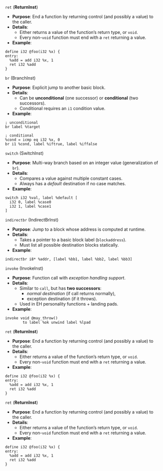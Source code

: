 `ret` (**ReturnInst**)
- **Purpose**: End a function by returning control (and possibly a value) to the caller.
- **Details**:
	- Either returns a value of the function’s return type, or `void`.
	- Every non-`void` function must end with a `ret` returning a value.
- **Example**:
```
define i32 @foo(i32 %x) {
entry:
  %add = add i32 %x, 1
  ret i32 %add
}
```

`br` (BranchInst)
- **Purpose**: Explicit jump to another basic block.
- **Details**:
	- Can be **unconditional** (one successor) or **conditional** (two successors).
	- Conditional requires an `i1` condition value.
- **Example**:
```
; unconditional
br label %target

; conditional
%cond = icmp eq i32 %x, 0
br i1 %cond, label %iftrue, label %iffalse

```


`switch` (SwitchInst)
- **Purpose**: Multi-way branch based on an integer value (generalization of `br`).
- **Details**:
	- Compares a value against multiple constant cases.
	- Always has a _default_ destination if no case matches.
- **Example**:
```
switch i32 %val, label %default [
  i32 0, label %case0
  i32 1, label %case1
]

```


`indirectbr` (IndirectBrInst)
- **Purpose**: Jump to a block whose address is computed at runtime.
- **Details**:
	- Takes a pointer to a basic block label (`blockaddress`).
	- Must list all possible destination blocks statically.
- **Example**:
```
indirectbr i8* %addr, [label %bb1, label %bb2, label %bb3]
```


`invoke` (InvokeInst)
- **Purpose**: Function call with _exception handling support_.
- **Details**:
	- Similar to `call`, but has **two successors**:
		- _normal destination_ (if call returns normally),
		- exception destination (if it throws).
	- Used in EH personality functions + landing pads.
- **Example**:
```
invoke void @may_throw()
        to label %ok unwind label %lpad

```


`ret` (**ReturnInst**)
- **Purpose**: End a function by returning control (and possibly a value) to the caller.
- **Details**:
	- Either returns a value of the function’s return type, or `void`.
	- Every non-`void` function must end with a `ret` returning a value.
- **Example**:
```
define i32 @foo(i32 %x) {
entry:
  %add = add i32 %x, 1
  ret i32 %add
}
```



`ret` (**ReturnInst**)
- **Purpose**: End a function by returning control (and possibly a value) to the caller.
- **Details**:
	- Either returns a value of the function’s return type, or `void`.
	- Every non-`void` function must end with a `ret` returning a value.
- **Example**:
```
define i32 @foo(i32 %x) {
entry:
  %add = add i32 %x, 1
  ret i32 %add
}
```


